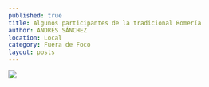 ```yaml
---
published: true
title: Algunos participantes de la tradicional Romería
author: ANDRÉS SÁNCHEZ
location: Local
category: Fuera de Foco
layout: posts
---
```


![](http://i.imgur.com/WOHPqQ9m.jpg)
